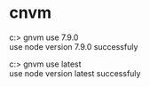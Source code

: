 # cnvm

c:\> gnvm use 7.9.0 <br/>
use node version 7.9.0 successfuly

c:\> gnvm use latest <br/>
use node version latest successfuly